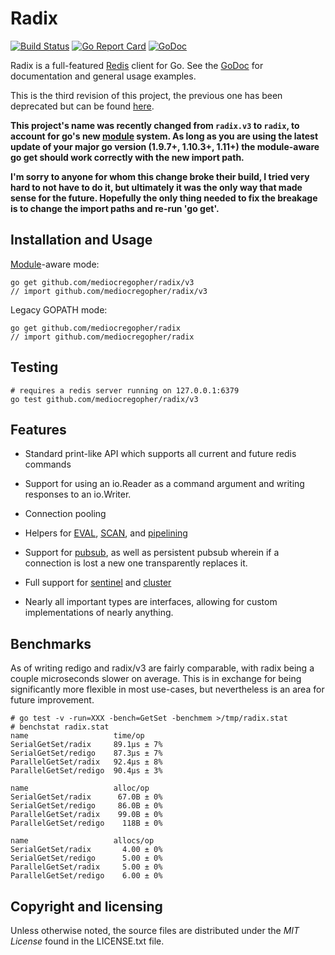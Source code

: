 # Radix

[![Build Status](https://travis-ci.org/mediocregopher/radix/v3.svg)](https://travis-ci.org/mediocregopher/radix/v3)
[![Go Report Card](https://goreportcard.com/badge/github.com/mediocregopher/radix/v3)](https://goreportcard.com/report/github.com/mediocregopher/radix/v3)
[![GoDoc](https://godoc.org/github.com/mediocregopher/radix/v3?status.svg)][godoc]

Radix is a full-featured [Redis][redis] client for Go. See the [GoDoc][godoc]
for documentation and general usage examples.

This is the third revision of this project, the previous one has been deprecated
but can be found [here](https://github.com/mediocregopher/radix.v2).

**This project's name was recently changed from `radix.v3` to `radix`, to
account for go's new [module][module] system. As long as you are using the
latest update of your major go version (1.9.7+, 1.10.3+, 1.11+) the module-aware
go get should work correctly with the new import path.**

**I'm sorry to anyone for whom this change broke their build, I tried very hard
to not have to do it, but ultimately it was the only way that made sense for the
future. Hopefully the only thing needed to fix the breakage is to change the
import paths and re-run 'go get'.**

## Installation and Usage

[Module][module]-aware mode:

    go get github.com/mediocregopher/radix/v3
    // import github.com/mediocregopher/radix/v3

Legacy GOPATH mode:

    go get github.com/mediocregopher/radix
    // import github.com/mediocregopher/radix

## Testing

    # requires a redis server running on 127.0.0.1:6379
    go test github.com/mediocregopher/radix/v3

## Features

* Standard print-like API which supports all current and future redis commands

* Support for using an io.Reader as a command argument and writing responses to
  an io.Writer.

* Connection pooling

* Helpers for [EVAL][eval], [SCAN][scan], and [pipelining][pipelining]

* Support for [pubsub][pubsub], as well as persistent pubsub wherein if a
  connection is lost a new one transparently replaces it.

* Full support for [sentinel][sentinel] and [cluster][cluster]

* Nearly all important types are interfaces, allowing for custom implementations
  of nearly anything.

## Benchmarks

As of writing redigo and radix/v3 are fairly comparable, with radix being a
couple microseconds slower on average. This is in exchange for being
significantly more flexible in most use-cases, but nevertheless is an area for
future improvement.

```
# go test -v -run=XXX -bench=GetSet -benchmem >/tmp/radix.stat
# benchstat radix.stat
name                   time/op
SerialGetSet/radix     89.1µs ± 7%
SerialGetSet/redigo    87.3µs ± 7%
ParallelGetSet/radix   92.4µs ± 8%
ParallelGetSet/redigo  90.4µs ± 3%

name                   alloc/op
SerialGetSet/radix      67.0B ± 0%
SerialGetSet/redigo     86.0B ± 0%
ParallelGetSet/radix    99.0B ± 0%
ParallelGetSet/redigo    118B ± 0%

name                   allocs/op
SerialGetSet/radix       4.00 ± 0%
SerialGetSet/redigo      5.00 ± 0%
ParallelGetSet/radix     5.00 ± 0%
ParallelGetSet/redigo    6.00 ± 0%
```

## Copyright and licensing

Unless otherwise noted, the source files are distributed under the *MIT License*
found in the LICENSE.txt file.

[redis]: http://redis.io
[godoc]: https://godoc.org/github.com/mediocregopher/radix/v3
[eval]: https://redis.io/commands/eval
[scan]: https://redis.io/commands/scan
[pipelining]: https://redis.io/topics/pipelining
[pubsub]: https://redis.io/topics/pubsub
[sentinel]: http://redis.io/topics/sentinel
[cluster]: http://redis.io/topics/cluster-spec
[module]: https://github.com/golang/go/wiki/Modules

